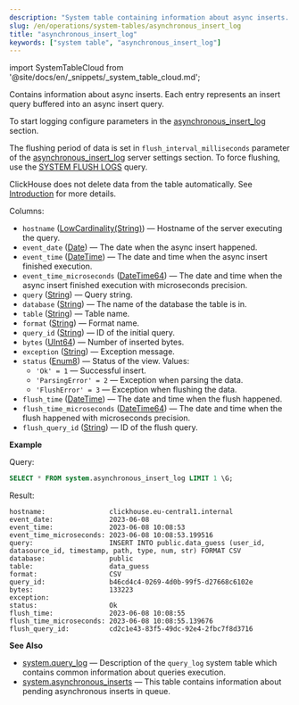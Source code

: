 ```yaml
---
description: "System table containing information about async inserts. Each entry represents an insert query buffered into an async insert query."
slug: /en/operations/system-tables/asynchronous_insert_log
title: "asynchronous_insert_log"
keywords: ["system table", "asynchronous_insert_log"]
---
```

import SystemTableCloud from '@site/docs/en/_snippets/_system_table_cloud.md';

<SystemTableCloud/>

Contains information about async inserts. Each entry represents an insert query buffered into an async insert query.

To start logging configure parameters in the [asynchronous_insert_log](../../operations/server-configuration-parameters/settings.md#asynchronous_insert_log) section.

The flushing period of data is set in `flush_interval_milliseconds` parameter of the [asynchronous_insert_log](../../operations/server-configuration-parameters/settings.md#asynchronous_insert_log) server settings section. To force flushing, use the [SYSTEM FLUSH LOGS](../../sql-reference/statements/system.md#query_language-system-flush_logs) query.

ClickHouse does not delete data from the table automatically. See [Introduction](../../operations/system-tables/index.md#system-tables-introduction) for more details.

Columns:

- `hostname` ([LowCardinality(String)](../../sql-reference/data-types/string.md)) — Hostname of the server executing the query.
- `event_date` ([Date](../../sql-reference/data-types/date.md)) — The date when the async insert happened.
- `event_time` ([DateTime](../../sql-reference/data-types/datetime.md)) — The date and time when the async insert finished execution.
- `event_time_microseconds` ([DateTime64](../../sql-reference/data-types/datetime64.md)) — The date and time when the async insert finished execution with microseconds precision.
- `query` ([String](../../sql-reference/data-types/string.md)) — Query string.
- `database` ([String](../../sql-reference/data-types/string.md)) — The name of the database the table is in.
- `table` ([String](../../sql-reference/data-types/string.md)) — Table name.
- `format` ([String](/docs/en/sql-reference/data-types/string.md)) — Format name.
- `query_id` ([String](../../sql-reference/data-types/string.md)) — ID of the initial query.
- `bytes` ([UInt64](../../sql-reference/data-types/int-uint.md#uint-ranges)) — Number of inserted bytes.
- `exception` ([String](../../sql-reference/data-types/string.md)) — Exception message.
- `status` ([Enum8](../../sql-reference/data-types/enum.md)) — Status of the view. Values:
    - `'Ok' = 1` — Successful insert.
    - `'ParsingError' = 2` — Exception when parsing the data.
    - `'FlushError' = 3` — Exception when flushing the data.
- `flush_time` ([DateTime](../../sql-reference/data-types/datetime.md)) — The date and time when the flush happened.
- `flush_time_microseconds` ([DateTime64](../../sql-reference/data-types/datetime64.md)) — The date and time when the flush happened with microseconds precision.
- `flush_query_id` ([String](../../sql-reference/data-types/string.md)) — ID of the flush query.

**Example**

Query:

``` sql
SELECT * FROM system.asynchronous_insert_log LIMIT 1 \G;
```

Result:

``` text
hostname:                clickhouse.eu-central1.internal
event_date:              2023-06-08
event_time:              2023-06-08 10:08:53
event_time_microseconds: 2023-06-08 10:08:53.199516
query:                   INSERT INTO public.data_guess (user_id, datasource_id, timestamp, path, type, num, str) FORMAT CSV
database:                public
table:                   data_guess
format:                  CSV
query_id:                b46cd4c4-0269-4d0b-99f5-d27668c6102e
bytes:                   133223
exception:
status:                  Ok
flush_time:              2023-06-08 10:08:55
flush_time_microseconds: 2023-06-08 10:08:55.139676
flush_query_id:          cd2c1e43-83f5-49dc-92e4-2fbc7f8d3716
```

**See Also**

- [system.query_log](../../operations/system-tables/query_log.md#system_tables-query_log) — Description of the `query_log` system table which contains common information about queries execution.
- [system.asynchronous_inserts](../../operations/system-tables/asynchronous_inserts.md#system_tables-asynchronous_inserts) — This table contains information about pending asynchronous inserts in queue.
